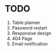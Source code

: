 # TODO

1. Table planner
2. Password restart
3. Responsive design
4. 404 Page
5. Email notification
